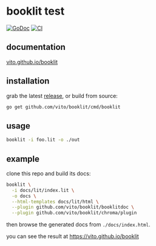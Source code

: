 # booklit test

[![GoDoc](https://godoc.org/github.com/vito/booklit?status.svg)](https://godoc.org/github.com/vito/booklit)
[![CI](https://wings.pivotal.io/api/v1/teams/vito/pipelines/booklit/jobs/unit/badge)](https://wings.pivotal.io/teams/vito/pipelines/booklit/jobs/unit)

## documentation

[vito.github.io/booklit](https://vito.github.io/booklit)

## installation

grab the latest [release](https://github.com/vito/booklit/releases), or build
from source:

```bash
go get github.com/vito/booklit/cmd/booklit
```

## usage

```bash
booklit -i foo.lit -o ./out
```

## example

clone this repo and build its docs:

```bash
booklit \
  -i docs/lit/index.lit \
  -o docs \
  --html-templates docs/lit/html \
  --plugin github.com/vito/booklit/booklitdoc \
  --plugin github.com/vito/booklit/chroma/plugin
```

then browse the generated docs from `./docs/index.html`.

you can see the result at https://vito.github.io/booklit
